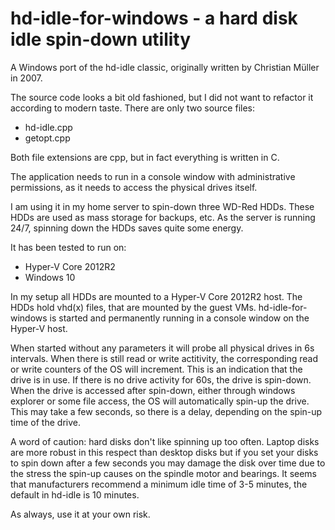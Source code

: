 # hd-idle-for-windows -  a hard disk idle spin-down utility
A Windows port of the hd-idle classic, originally written by Christian Müller in 2007.

The source code looks a bit old fashioned, but I did not want to refactor it according to
modern taste. There are only two source files:
- hd-idle.cpp
- getopt.cpp

Both file extensions are cpp, but in fact everything is written in C.

The application needs to run in a console window with administrative permissions, as it needs to
access the physical drives itself.

I am using it in my home server to spin-down three WD-Red HDDs. These HDDs are used as mass storage
for backups, etc. As the server is running 24/7, spinning down the HDDs saves quite some energy.

It has been tested to run on:
- Hyper-V Core 2012R2
- Windows 10

In my setup all HDDs are mounted to a Hyper-V Core 2012R2 host. The HDDs hold vhd(x) files, that are
mounted by the guest VMs. hd-idle-for-windows is started and permanently running in a console window
on the Hyper-V host.

When started without any parameters it will probe all physical drives in 6s intervals. When
there is still read or write actitivity, the corresponding read or write counters of the OS
will increment. This is an indication that the drive is in use. If there is no drive activity
for 60s, the drive is spin-down. When the drive is accessed after spin-down, either through 
windows explorer or some file access, the OS will automatically spin-up the drive. This may 
take a few seconds, so there is a delay, depending on the spin-up time of the drive.

A word of caution: hard disks don't like spinning up too often. Laptop disks
are more robust in this respect than desktop disks but if you set your disks
to spin down after a few seconds you may damage the disk over time due to the
stress the spin-up causes on the spindle motor and bearings. It seems that
manufacturers recommend a minimum idle time of 3-5 minutes, the default in
hd-idle is 10 minutes.

As always, use it at your own risk.

